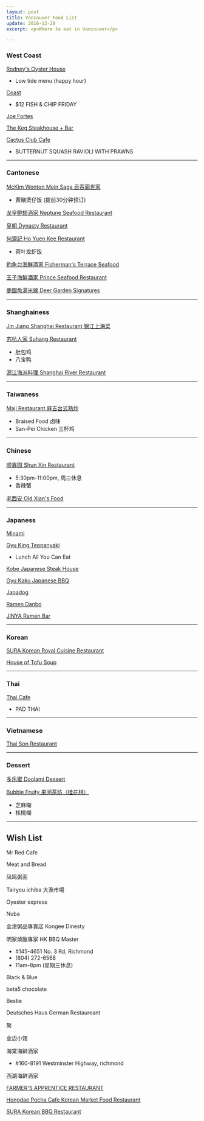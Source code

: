 ```yaml
---
layout: post
title: Vancouver Food List
update: 2016-12-28
excerpt: <p>Where to eat in Vancouver</p>

---
```


### West Coast
[Rodney's Oyster House](http://rohvan.com/)

- Low tide menu (happy hour)

[Coast](http://www.glowbalgroup.com/coast/)

- $12 FISH & CHIP FRIDAY

[Joe Fortes](http://www.joefortes.ca/)

[The Keg Steakhouse + Bar](https://www.kegsteakhouse.com/)

[Cactus Club Cafe](www.cactusclubcafe.com/)

- BUTTERNUT SQUASH RAVIOLI WITH PRAWNS

---

### Cantonese
[McKim Wonton Mein Saga 云吞面世家](https://www.yelp.ca/biz/mckims-wonton-mein-saga-vancouver)

- 黄鳝煲仔饭 (提前30分钟预订)

[龙皇鲍翅酒家 Neptune Seafood Restaurant](http://neptune-restaurant.ca)

[皇朝 Dynasty Restaurant](http://dynasty-restaurant.ca)

[何源記 Ho Yuen Kee Restaurant](https://www.yelp.ca/biz/ho-yuen-kee-vancouver)

- 荷叶龙虾饭

[釣魚台海鮮酒家 Fisherman's Terrace Seafood](https://www.yelp.ca/biz/fishermans-terrace-seafood-restaurant-richmond)

[王子海鮮酒家 Prince Seafood Restaurant](https://www.yelp.ca/biz/prince-seafood-restaurant-vancouver)

[鹿園魚湯米線 Deer Garden Signatures](http://deergarden.ca/)

---

### Shanghainess
[Jin Jiang Shanghai Restaurant 锦江上海菜](https://www.yelp.ca/biz/jin-jiang-shanghai-restaurant-burnaby)

[苏杭人家 Suhang Restaurant](http://www.suhang.ca/)

- 肚包鸡
- 八宝鸭

[滬江海派料理 Shanghai River Restaurant](https://www.yelp.ca/biz/shanghai-river-richmond)

---

### Taiwaness
[Maji Restaurant 麻吉台式熱炒](http://www.majirestaurant.ca/)

- Braised Food 卤味 
- San-Pei Chicken 三杯鸡

---

### Chinese
[顺鑫园 Shun Xin Restaurant](https://www.yelp.ca/biz/shun-xin-restaurant-richmond)

- 5:30pm-11:00pm, 周三休息
- 香辣蟹

[老西安 Old Xian's Food](http://www.oldxiansfood.com/)

---

### Japaness
[Minami](http://minamirestaurant.com)

[Gyu King Teppanyaki](http://www.gyukingteppanyaki.com/ch/index.php)

- Lunch All You Can Eat

[Kobe Japanese Steak House](http://www.koberestaurant.com/)

[Gyu Kaku Japanese BBQ](http://www.gyu-kaku.com)

[Japadog](http://www.japadog.com/)

[Ramen Danbo](http://ramendanbo.com/)

[JINYA Ramen Bar](http://jinya-ramenbar.com/)

---

### Korean
[SURA Korean Royal Cuisine Restaurant](http://www.surakoreancuisine.com/#robson)

[House of Tofu Soup](https://www.yelp.ca/biz/house-of-tofu-soup-burnaby)

---

### Thai
[Thai Cafe](http://www.thaicafe.ca/)

- PAD THAI

---

### Vietnamese
[Thai Son Restaurant](http://www.thaison.ca/)

---

### Dessert

[多乐蜜 Doolami Dessert](https://www.yelp.ca/biz/doolami-dessert-vancouver)

[Bubble Fruity 果间茶坊（桂花林）](https://www.yelp.ca/biz/bubble-fruity-richmond)

- 芝麻糊
- 核桃糊

---

## Wish List

Mr Red Cafe

Meat and Bread

凤鸣粥面

Tairyou ichiba 大漁市場



Oyester express 

Nuba

金津粥品專賣店 Kongee Dinesty

明家燒臘專家 HK BBQ Master

- #145-4651 No. 3 Rd, Richmond 
- (604) 272-6568 
- 11am-8pm (星期三休息)

Black & Blue

beta5 chocolate

Bestie

Deutsches Haus German Restaureant

聚

金边小馆

海棠海鲜酒家

- #160-8191 Westminster Highway, richmond

西湖海鲜酒家

[FARMER'S APPRENTICE RESTAURANT](http://www.farmersapprentice.ca)

[Hongdae Pocha Cafe Korean Market Food Restaurant](http://www.hongdaepochacafe.com/)

[SURA Korean BBQ Restaurant](http://www.sura-koreanbbq.com/#richmond)